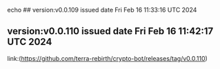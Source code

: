 echo ## version:v0.0.109 issued date Fri Feb 16 11:33:16 UTC 2024


## version:v0.0.110 issued date Fri Feb 16 11:42:17 UTC 2024  

link:(https://github.com/terra-rebirth/crypto-bot/releases/tag/v0.0.110)


